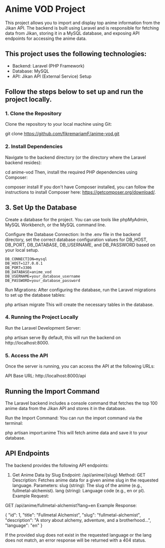 # Anime VOD Project

This project allows you to import and display top anime information from the Jikan API. The backend is built using Laravel and is responsible for fetching data from Jikan, storing it in a MySQL database, and exposing API endpoints for accessing the anime data.

## This project uses the following technologies:

- Backend: Laravel (PHP Framework)
- Database: MySQL
- API: Jikan API (External Service)
Setup
## Follow the steps below to set up and run the project locally.

### 1. Clone the Repository
Clone the repository to your local machine using Git:

git clone https://github.com/fikremariamF/anime-vod.git
### 2. Install Dependencies
Navigate to the backend directory (or the directory where the Laravel backend resides):

cd anime-vod
Then, install the required PHP dependencies using Composer:

composer install
If you don't have Composer installed, you can follow the instructions to install Composer here: https://getcomposer.org/download/.

## 3. Set Up the Database
Create a database for the project. You can use tools like phpMyAdmin, MySQL Workbench, or the MySQL command line.

Configure the Database Connection: In the .env file in the backend directory, set the correct database configuration values for DB_HOST, DB_PORT, DB_DATABASE, DB_USERNAME, and DB_PASSWORD based on your local setup.

```
DB_CONNECTION=mysql
DB_HOST=127.0.0.1
DB_PORT=3306
DB_DATABASE=anime_vod
DB_USERNAME=your_database_username
DB_PASSWORD=your_database_password
```
Run Migrations: After configuring the database, run the Laravel migrations to set up the database tables:

php artisan migrate
This will create the necessary tables in the database.

### 4. Running the Project Locally
Run the Laravel Development Server:

php artisan serve
By default, this will run the backend on http://localhost:8000.

### 5. Access the API
Once the server is running, you can access the API at the following URLs:

API Base URL: http://localhost:8000/api
## Running the Import Command
The Laravel backend includes a console command that fetches the top 100 anime data from the Jikan API and stores it in the database.

Run the Import Command:
You can run the import command via the terminal:

php artisan import:anime
This will fetch anime data and save it to your database.

## API Endpoints
The backend provides the following API endpoints:

1. Get Anime Data by Slug
Endpoint: /api/anime/{slug}
Method: GET
Description: Fetches anime data for a given anime slug in the requested language.
Parameters:
slug (string): The slug of the anime (e.g., fullmetal-alchemist).
lang (string): Language code (e.g., en or pl).
Example Request:

GET /api/anime/fullmetal-alchemist?lang=en
Example Response:

{
  "id": 1,
  "title": "Fullmetal Alchemist",
  "slug": "fullmetal-alchemist",
  "description": "A story about alchemy, adventure, and a brotherhood...",
  "language": "en"
}

If the provided slug does not exist in the requested language or the lang does not match, an error response will be returned with a 404 status.


